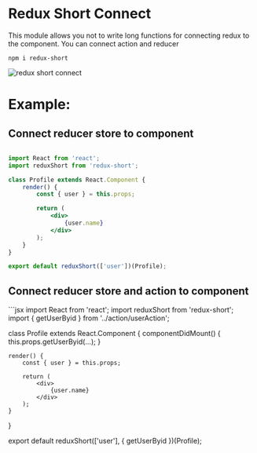 <h1>Redux Short Connect</h1>

<p>This module allows you not to write long functions for connecting redux to the component. You can connect action and reducer</p>

```
npm i redux-short
```

<img src="https://lh3.googleusercontent.com/pT8VCPp8BkaWwF01ySZrnW8jHO0Hppn_8v4DIf_CZb3d9nyjOxqqKveikgHdNqHqFYHaUyUoRNRUxvIFTueaUCTa_U207svjXt9ZZKcQatbKVg9g-S_mZkzyjXg0xcnVa3IrhoAhvsoKL-IXE6zfVOpsme4OFXCd1KfLhPlpY44W2RJROC_RKLD3J3zVlJhzxwf-LRxXyXGmyMnMDpjmPzs7x_9r3Mn8NvzV8sREIIBMnwevuPrcbWx-mN45JQwKu-H3p-ULizO2I2-5UCrTizcyPQNHQr6Lfm8oXslto4-UvkDsnUHiS7wJWUVpybDuUOoIm-fzfO0P3JvbE8MueDNnOsjUkO_XgVkbyR-htB_LKeOWdgdqLjM2zgubz4VslgpgSVPsRsW4CnorrDdpjnVARh_K4qaDs9BpG9EiPceUjxMrhduWCDXqr6FBYOSb828LWwkmw7SZyhuWWnOXsjkluexrPLfTPCqJTDMkcVxuvj72wGxqePHeEXrfmZXiy3ktLo6gbNpaMeQTBPoOZDIqMhL2YVv0kQR_kMopi2eC8Fpsu6PyXls7WTPPU6LX_v5FyXPQCc3zw64P9zr_0FYwNtNcQxw_hErRQM0V0B01KhpY2LM0sMzQGIS0onZcLVJgj5xXsx7cVixqcgZcJiHigkQ5HPEzHcRvof3_2tciEqqtL9VR3zehN0BO=w1363-h551-no?authuser=0" alt="redux short connect"/>

# Example:


<h2>Connect reducer store to component</h2>

```jsx

import React from 'react';
import reduxShort from 'redux-short';

class Profile extends React.Component {
	render() {
		const { user } = this.props;

		return (
			<div>
				{user.name}
			</div>
		);
	}
}

export default reduxShort(['user'])(Profile);
```

<h2>Connect reducer store and action  to component</h2>
```jsx
import React from 'react';
import reduxShort from 'redux-short';
import { getUserByid } from '../action/userAction';

class Profile extends React.Component {
	componentDidMount() {
		this.props.getUserByid(...);
	}
	
	render() {
		const { user } = this.props;

		return (
			<div>
				{user.name}
			</div>
		);
	}
}

export default reduxShort(['user'], { getUserByid })(Profile);
```
